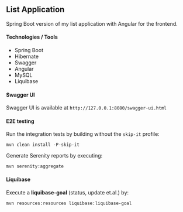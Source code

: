 ## List Application

Spring Boot version of my list application with Angular for the frontend.

#### Technologies / Tools

<ul>
<li>Spring Boot</li>
<li>Hibernate</li>
<li>Swagger</li>
<li>Angular</li>
<li>MySQL</li>
<li>Liquibase</li>
</ul>

#### Swagger UI

Swagger UI is available at `http://127.0.0.1:8080/swagger-ui.html`

#### E2E testing

Run the integration tests by building without the `skip-it` profile:

```
mvn clean install -P-skip-it
```

Generate Serenity reports by executing:

```
mvn serenity:aggregate
```

#### Liquibase

Execute a **liquibase-goal** (status, update et.al.) by:

```
mvn resources:resources liquibase:liquibase-goal
```